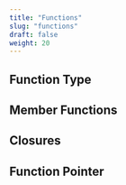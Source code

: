```yaml
---
title: "Functions"
slug: "functions"
draft: false
weight: 20
---
```


## Function Type

## Member Functions

## Closures

## Function Pointer